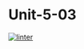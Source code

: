 # Unit-5-03
[![linter](https://github.com/<SophiaSamera>/<Unit-5-02>/workflows/linter/badge.svg)](https://github.com/marketplace/actions/super-linter)
